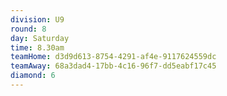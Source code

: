 ```yaml
---
division: U9
round: 8
day: Saturday
time: 8.30am
teamHome: d3d9d613-8754-4291-af4e-9117624559dc
teamAway: 68a3dad4-17bb-4c16-96f7-dd5eabf17c45
diamond: 6
---
```


